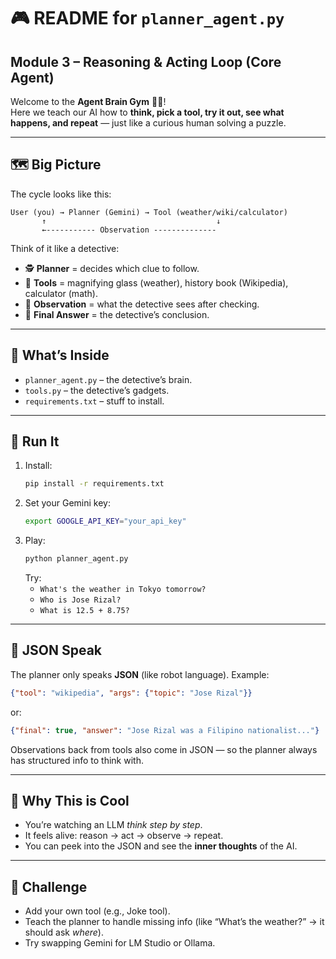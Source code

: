 # 🎮 README for `planner_agent.py`

## Module 3 – Reasoning & Acting Loop (Core Agent)

Welcome to the **Agent Brain Gym** 🧠💪!  
Here we teach our AI how to **think, pick a tool, try it out, see what happens, and repeat** — just like a curious human solving a puzzle.

---

## 🗺️ Big Picture
The cycle looks like this:

```
User (you) → Planner (Gemini) → Tool (weather/wiki/calculator)
       ↑                                      ↓
       ←----------- Observation --------------
```

Think of it like a detective:
- 🕵️ **Planner** = decides which clue to follow.  
- 🔧 **Tools** = magnifying glass (weather), history book (Wikipedia), calculator (math).  
- 👀 **Observation** = what the detective sees after checking.  
- 📝 **Final Answer** = the detective’s conclusion.

---

## 🔧 What’s Inside
- `planner_agent.py` – the detective’s brain.  
- `tools.py` – the detective’s gadgets.  
- `requirements.txt` – stuff to install.  

---

## 🚀 Run It
1. Install:
   ```bash
   pip install -r requirements.txt
   ```
2. Set your Gemini key:
   ```bash
   export GOOGLE_API_KEY="your_api_key"
   ```
3. Play:
   ```bash
   python planner_agent.py
   ```
   Try:
   - `What's the weather in Tokyo tomorrow?`
   - `Who is Jose Rizal?`
   - `What is 12.5 + 8.75?`

---

## 🤖 JSON Speak
The planner only speaks **JSON** (like robot language). Example:
```json
{"tool": "wikipedia", "args": {"topic": "Jose Rizal"}}
```
or:
```json
{"final": true, "answer": "Jose Rizal was a Filipino nationalist..."}
```

Observations back from tools also come in JSON — so the planner always has structured info to think with.

---

## 🧠 Why This is Cool
- You’re watching an LLM *think step by step*.  
- It feels alive: reason → act → observe → repeat.  
- You can peek into the JSON and see the **inner thoughts** of the AI.

---

## 🎯 Challenge
- Add your own tool (e.g., Joke tool).  
- Teach the planner to handle missing info (like “What’s the weather?” → it should ask *where*).  
- Try swapping Gemini for LM Studio or Ollama.
